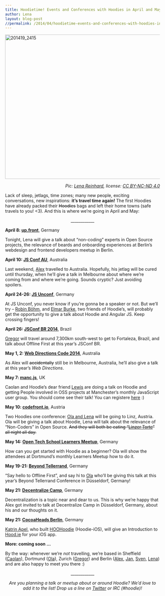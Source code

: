 ```yaml
---
title: Hoodietime! Events and Conferences with Hoodies in April and May
author: Lena
layout: blog-post
//permalink: /2014/04/hoodietime-events-and-conferences-with-hoodies-in-april-and-may/
---
```

<img class="alignnone size-large wp-image-1348" src="/dist/blog/2014/04/201419_2415-705x470.jpg" alt="201419_2415" width="705" height="470" /> <p style="text-align: right;">
  <em>Pic: <a href="http://twitter.com/ffffux">Lena Reinhard</a>, license: <a href="http://creativecommons.org/licenses/by-nc-nd/4.0/">CC BY-NC-ND 4.0</a></em>
</p>

Lack of sleep, jetlags, time zones; many new people, exciting conversations, new inspirations: **it&#8217;s travel time again!** The first Hoodies have already packed their <del>Hoodies</del> bags and left their home towns (safe travels to you! <3). And this is where we&#8217;re going in April and May:

<p style="text-align: center;">
  ____________
</p>

**April 8: [up.front][1]**, Germany

Tonight, Lena will give a talk about &#8220;non-coding&#8221; experts in Open Source projects, the relevance of beards and onboarding experiences at Berlin&#8217;s webdesign and frontend developers meetup in Berlin.

**April 10: [JS Conf AU][2]**, Australia

Last weekend, [Alex][3] travelled to Australia. Hopefully, his jetlag will be cured until thursday, when he&#8217;ll give a talk in Melbourne about where we&#8217;re coming from and where we&#8217;re going. Sounds cryptic? Just avoiding spoilers.

**April 24-26: [JS Unconf][4]**, Germany

At JS Unconf, you never know if you&#8217;re gonna be a speaker or not. But we&#8217;ll try &#8211; [Robin Böhm][5], and [Elmar Burke][6], two friends of Hoodie&#8217;s, will probably get the opportunity to give a talk about Hoodie and Angular JS. Keep crossing fingers!

**April 26: [JSConf BR 2014][7]**, Brazil

[Gregor][8] will travel around 7,300km south-west to get to Fortaleza, Brazil, and talk about Offline First at this year&#8217;s JSConf BR.

**May 1, 2: [Web Directions Code 2014][9]**, Australia

As Alex will <del>accidentally</del> still be in Melbourne, Australia, he&#8217;ll also give a talk at this year&#8217;s *Web Directions*.

**May 7: [manc.js][10]**, UK

Caolan and Hoodie&#8217;s dear friend [Lewis][11] are doing a talk on Hoodie and getting People involved in OSS projects at Manchester&#8217;s monthly JavaScript user group. You should come see their talk! You can registere [here][12] :)

**May 10: [codefront.io][13]**, Austria

Two Hoodies one conference: [Ola and Lena][14] will be going to Linz, Austria. Ola will be giving a talk about Hoodie, Lena will talk about the relevance of &#8220;Non-Coders&#8221; in Open Source. <del>And they will both be eating &#8220;<a href="http://smittenkitchen.com/blog/2013/12/linzer-torte/">Linzer Torte</a>&#8221; all night all day.</del>

**May 14: [Open Tech School Learners Meetup][15]**, Germany

How can you get started with Hoodie as a beginner? Ola will show the attendees at Dortmund&#8217;s monthly Learners Meetup how to do it.

**May 19-21: [Beyond Tellerrand][16]**, Germany

&#8220;Say hello to Offline First&#8221;, and say hi to [Ola][17] who&#8217;ll be giving this talk at this year&#8217;s Beyond Tellerrand Conference in Düsseldorf, Germany!

**May 21: [Decentralize Camp][18]**, Germany

Decentralization is a topic near and dear to us. This is why we&#8217;re happy that Alex got invited to talk at Decentralize Camp in Düsseldorf, Germany, about his and our thoughts on it.

**May 21: [CocoaHeads Berlin][19]**, Germany

[Katrin Apel][20], who built [HOOHoodie][21] (Hoodie-iOS), will give an Introduction to [Hood.ie][22] for your iOS app.

**More: coming soon …**

By the way: whenever we&#8217;re *not* travelling, we&#8217;re based in Sheffield ([Caolan][23]), Dortmund ([Ola][24]), Zurich ([Gregor][25]) and Berlin ([Alex][26], [Jan][27], [Sven][28], [Lena][29]) and are also happy to meet you there :)

<p style="text-align: center;">
  ____________
</p>

<p style="text-align: center;">
  <em>Are you planning a talk or meetup about or around Hoodie? We&#8217;d love to add it to the list! Drop us a line on <a href="http://twitter.com/hoodiehq">Twitter</a> or IRC (#hoodie)!</em>
</p>

 [1]: http://up.front.ug/
 [2]: http://au.jsconf.com/
 [3]: http://au.jsconf.com/speakers
 [4]: http://2014.jsunconf.eu/
 [5]: http://twitter.com/roobijn
 [6]: http://blog.hood.ie/2014/03/a-hoodie-for-you-6-elmar-burke/
 [7]: http://2014.jsconfbr.org/
 [8]: http://2014.jsconfbr.org/#speakers
 [9]: http://webdirections.org/code14/
 [10]: http://mancjs.com/
 [11]: http://twitter.com/lewiscowper
 [12]: https://www.eventbrite.co.uk/e/sheffieldjs-invades-mancjs-tickets-11414373699
 [13]: http://codefront.io/
 [14]: http://codefront.io/#speakers
 [15]: http://www.meetup.com/opentechschool-dortmund/events/174124542/
 [16]: http://2014.beyondtellerrand.com/
 [17]: http://2014.beyondtellerrand.com/speakers/ola-gasidlo
 [18]: http://decentralizecamp.com/
 [19]: http://cocoaheads-berlin.org/
 [20]: http://twitter.com/kaalita
 [21]: http://cocoadocs.org/docsets/HOOHoodie/0.1.0/
 [22]: http://hood.ie
 [23]: http://twitter.com/caolan
 [24]: http://twitter.com/misprintedtype
 [25]: http://twitter.com/gr2m
 [26]: http://twitter.com/espylaub
 [27]: http://twitter.com/janl
 [28]: http://twitter.com/svenlito
 [29]: http://twitter.com/ffffux
